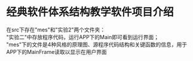 # 经典软件体系结构教学软件项目介绍
在src下存在"mes"和"实验2"两个文件夹：  
"实验二"中存放程序代码，运行APP下的Main即可看到运行界面；  
"mes"下的文件是4种风格的原理图、源程序代码结构和关键函数的信息，用于APP下的MainFrame读取以显示在用户界面
